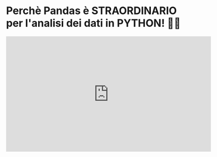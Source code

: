 # Perchè **Pandas** è STRAORDINARIO per l'analisi dei dati in PYTHON! 🐼🐍

<iframe width="560" height="315" src="https://www.youtube.com/embed/Ku6j9PU_kAY?si=975VyFX4fCn0QuIf" title="YouTube video player" frameborder="0" allow="accelerometer; autoplay; clipboard-write; encrypted-media; gyroscope; picture-in-picture; web-share" referrerpolicy="strict-origin-when-cross-origin" allowfullscreen></iframe>
